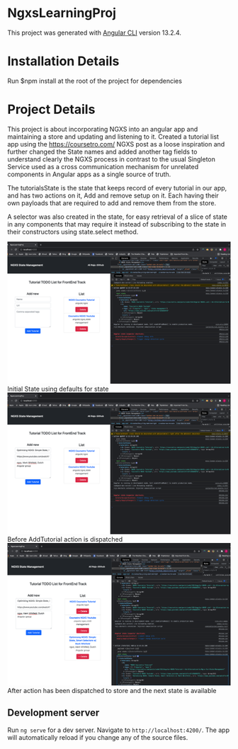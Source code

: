 # NgxsLearningProj

This project was generated with [Angular CLI](https://github.com/angular/angular-cli) version 13.2.4.

# Installation Details

Run $npm install at the root of the project for dependencies

# Project Details

This project is about incorporating NGXS into an angular app and maintaining a store and updating and listening to it. Created a tutorial list app using the https://coursetro.com/ NGXS post as a loose inspiration and further changed the State names and added another tag fields to understand clearly the NGXS process in contrast to the usual Singleton Service used as a cross communication mechanism for unrelated components in Angular apps as a single source of truth.

The tutorialsState is the state that keeps record of every tutorial in our app, and has two actions on it, Add and remove setup on it. Each having their own payloads that are required to add and remove them from the store.

A selector was also created in the state, for easy retrieval of a slice of state in any components that may require it instead of subscribing to the state in their constructors using state.select method.

![homepage](images/initial_state.png)
Initial State using defaults for state
![homepage](images/before-action-dispatch.png)
Before AddTutorial action is dispatched
![homepage](images/after_action_dispatch.png)
After action has been dispatched to store and the next state is available

## Development server

Run `ng serve` for a dev server. Navigate to `http://localhost:4200/`. The app will automatically reload if you change any of the source files.
